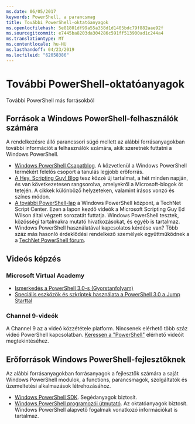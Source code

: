 ```yaml
---
ms.date: 06/05/2017
keywords: PowerShell, a parancsmag
title: További PowerShell-oktatóanyagok
ms.openlocfilehash: 5e81801df99a55a358d1d1405bdc79f882aae92f
ms.sourcegitcommit: e7445ba8203da304286c591ff513900ad1c244a4
ms.translationtype: MT
ms.contentlocale: hu-HU
ms.lasthandoff: 04/23/2019
ms.locfileid: "62058386"
---
```

# <a name="more-powershell-learning"></a>További PowerShell-oktatóanyagok

További PowerShell más forrásokból

## <a name="resources-for-windows-powershell-users"></a>Források a Windows PowerShell-felhasználók számára

A rendelkezésre álló parancssori súgó mellett az alábbi forrásanyagokban további információt a felhasználók számára, akik szeretnék futtatni a Windows PowerShell.

- [Windows PowerShell Csapatblog](https://blogs.msdn.microsoft.com/powershell/). A közvetlenül a Windows PowerShell termékért felelős csoport a tanulás legjobb erőforrás.
- [A Hey, Scripting Guy! Blog](https://blogs.technet.microsoft.com/heyscriptingguy/) tesz közzé új tartalmat, a hét minden napján, és van következetesen rangsorolva, amelyekről a Microsoft-blogok öt tetején. A cikkek különböző helyzeteken, valamint írásos vonzó és színes módon.
- [A további PowerShell-lap](https://blogs.technet.microsoft.com/heyscriptingguy/2015/01/04/weekend-scripter-the-best-ways-to-learn-powershell/) a Windows PowerShell központ, a TechNet Script Center. Ezen a lapon kezdő videók a Microsoft Scripting Guy Ed Wilson által végzett sorozatát futtatja. Windows PowerShell tesztek, közösségi tartalmakra mutató hivatkozásokat, és egyéb is tartalmaz.
- Windows PowerShell használatával kapcsolatos kérdése van? Több száz más hasonló érdeklődési rendelkező személyek együttműködnek a a [TechNet PowerShell fórum](https://social.technet.microsoft.com/Forums/home?forum=winserverpowershell).

## <a name="video-training"></a>Videós képzés

### <a name="microsoft-virtual-academy"></a>Microsoft Virtual Academy

- [Ismerkedés a PowerShell 3.0-s (Gyorstanfolyam)](https://mva.microsoft.com/en-US/training-courses/getting-started-with-powershell-30-jump-start-8276)
- [Speciális eszközök és szkriptek használata a PowerShell 3.0 a Jump Starttal](https://mva.microsoft.com/en-US/training-courses/advanced-tools-scripting-with-powershell-30-jump-start-8277)

### <a name="channel-9-videos"></a>Channel 9-videók

A Channel 9 az a videó közzététele platform. Nincsenek elérhető több száz videó PowerShell kapcsolatban. [Keressen a "PowerShell"](https://channel9.msdn.com/Search?term=PowerShell&sortBy=top-rated) elérhető videóit megtekintéséhez.

## <a name="resources-for-windows-powershell-developers"></a>Erőforrások Windows PowerShell-fejlesztőknek

Az alábbi forrásanyagokban forrásanyagok a fejlesztők számára a saját Windows PowerShell modulok, a functions, parancsmagok, szolgáltatók és üzemeltetési alkalmazások létrehozásához.

- [Windows PowerShell SDK](https://go.microsoft.com/fwlink/p/?LinkID=89595). Segédanyagok biztosít.
- [Windows PowerShell programozói útmutató](https://go.microsoft.com/fwlink/p/?LinkID=89596). Az oktatóanyagok biztosít. Windows PowerShell alapvető fogalmak vonatkozó információkat is tartalmaz.
